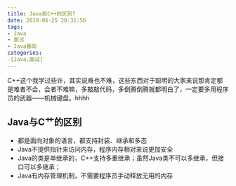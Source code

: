 ```yaml
---
title: Java和C++的区别?
date: 2019-06-25 20:31:56
tags:
- Java
- 面试
- Java基础
categories:
-[Java,面试]
---
```


C++这个我学过些许，其实说难也不难，这些东西对于聪明的大家来说那肯定都是难者不会，会者不难嘛，多敲敲代码，多倒腾倒腾就都明白了，一定要多用程序员的武器——机械键盘。hhhh  



<!--more-->

## Java与C艹的区别

+ 都是面向对象的语言，都支持封装、继承和多态
+ Java不提供指针来访问内存，程序内存相对来说更加安全
+ Java的类是单继承的，C++支持多重继承；虽然Java类不可以多继承，但接口可以多继承；
+ Java有内存管理机制，不需要程序员手动释放无用的内存

